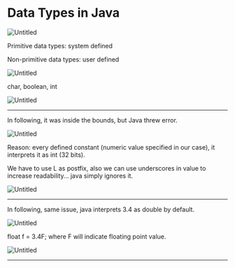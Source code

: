 # Data Types in Java

![Untitled](Data%20Types%20in%20Java%20d232abb5f45d4d03a16306123f6dffdf/Untitled.png)

Primitive data types: system defined

Non-primitive data types: user defined

![Untitled](Data%20Types%20in%20Java%20d232abb5f45d4d03a16306123f6dffdf/Untitled%201.png)

char, boolean, int

![Untitled](Data%20Types%20in%20Java%20d232abb5f45d4d03a16306123f6dffdf/Untitled%202.png)

---

In following, it was inside the bounds, but Java threw error.

![Untitled](Data%20Types%20in%20Java%20d232abb5f45d4d03a16306123f6dffdf/Untitled%203.png)

Reason: every defined constant (numeric value specified in our case), it interprets it as int (32 bits).

We have to use L as postfix, also we can use underscores in value to increase readability… java simply ignores it.

![Untitled](Data%20Types%20in%20Java%20d232abb5f45d4d03a16306123f6dffdf/Untitled%204.png)

---

In following, same issue, java interprets 3.4 as double by default.

![Untitled](Data%20Types%20in%20Java%20d232abb5f45d4d03a16306123f6dffdf/Untitled%205.png)

float f = 3.4F; where F will indicate floating point value.

![Untitled](Data%20Types%20in%20Java%20d232abb5f45d4d03a16306123f6dffdf/Untitled%206.png)

---